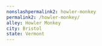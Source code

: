 ```yaml
---
﻿nonslashpermalink2: howler-monkey
permalink2: /howler-monkey/
alley: Howler Monkey
city: Bristol
state: Vermont
---
```

